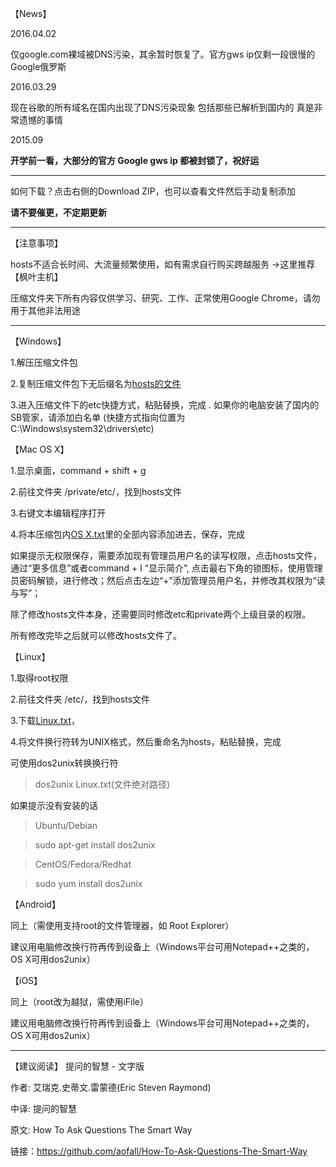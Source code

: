 【News】

2016.04.02

仅google.com裸域被DNS污染，其余暂时恢复了。官方gws ip仅剩一段很慢的Google俄罗斯

2016.03.29

现在谷歌的所有域名在国内出现了DNS污染现象
包括那些已解析到国内的 真是非常遗憾的事情

2015.09

**开学前一看，大部分的官方 Google gws ip 都被封锁了，祝好运**

----------------------------------------------------------------------------------------------------------------------------------

如何下载？点击右侧的Download ZIP，也可以查看文件然后手动复制添加

**请不要催更，不定期更新**

----------------------------------------------------------------------------------------------------------------------------------

【注意事项】

hosts不适合长时间、大流量频繁使用，如有需求自行购买跨越服务 →这里推荐【枫叶主机】

压缩文件夹下所有内容仅供学习、研究、工作、正常使用Google Chrome，请勿用于其他非法用途

----------------------------------------------------------------------------------------------------------------------------------

【Windows】

1.解压压缩文件包

2.复制压缩文件包下无后缀名为[hosts的文件](https://raw.githubusercontent.com/aofall/Public-hosts/master/hosts)

3.进入压缩文件下的etc快捷方式，粘贴替换，完成 . 如果你的电脑安装了国内的SB管家，请添加白名单
(快捷方式指向位置为C:\Windows\system32\drivers\etc)

【Mac OS X】

1.显示桌面，command + shift + g

2.前往文件夹 /private/etc/，找到hosts文件

3.右键文本编辑程序打开

4.将本压缩包内[OS X.txt](https://raw.githubusercontent.com/aofall/Public-hosts/master/OS%20X.txt)里的全部内容添加进去，保存，完成

如果提示无权限保存，需要添加现有管理员用户名的读写权限，点击hosts文件，通过“更多信息”或者command + I “显示简介”, 点击最右下角的锁图标，使用管理员密码解锁，进行修改；然后点击左边“+”添加管理员用户名，并修改其权限为“读与写”；

除了修改hosts文件本身，还需要同时修改etc和private两个上级目录的权限。

所有修改完毕之后就可以修改hosts文件了。

【Linux】

1.取得root权限

2.前往文件夹 /etc/，找到hosts文件

3.下载[Linux.txt](https://raw.githubusercontent.com/aofall/Public-hosts/master/Linux.txt)，

4.将文件换行符转为UNIX格式，然后重命名为hosts，粘贴替换，完成

可使用dos2unix转换换行符 

>dos2unix Linux.txt(文件绝对路径)

如果提示没有安装的话

>Ubuntu/Debian

>sudo apt-get install dos2unix



>CentOS/Fedora/Redhat

>sudo yum install dos2unix

【Android】

同上（需使用支持root的文件管理器，如 Root Explorer）

建议用电脑修改换行符再传到设备上（Windows平台可用Notepad++之类的，OS X可用dos2unix）

【iOS】

同上（root改为越狱，需使用iFile）

建议用电脑修改换行符再传到设备上（Windows平台可用Notepad++之类的，OS X可用dos2unix）

-----------------------------------------------------------------

【建议阅读】
提问的智慧 - 文字版

作者: 艾瑞克.史蒂文.雷蒙德(Eric Steven Raymond)

中译: 提问的智慧

原文: How To Ask Questions The Smart Way

链接：https://github.com/aofall/How-To-Ask-Questions-The-Smart-Way

